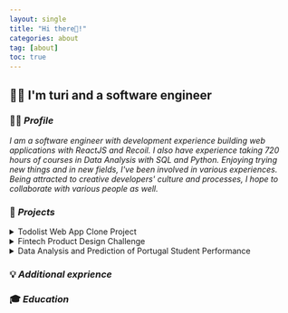 ```yaml
---
layout: single
title: "Hi there👋!"
categories: about
tag: [about]
toc: true
---
```


## 👩‍💻 I'm turi and a software engineer

### 🙋‍♀️ _Profile_

<i>I am a software engineer with development experience building web applications with ReactJS and Recoil. I also have experience taking 720 hours of courses in Data Analysis with SQL and Python. Enjoying trying new things and in new fields, I've been involved in various experiences. Being attracted to creative developers' culture and processes, I hope to collaborate with various people as well.</i>

### 🚀 _Projects_

<details>
      <summary>Todolist Web App Clone Project</summary> 
      <i>December 2021 - Present</i>
      <br>
      <img src="/assets/images/todoclone.gif"> <br>
      <i>▪ Developed front-end user experience using React JS, Recoil, Material UI, and REST APIs<br>
      ▪ Built app with React and while managing State through Asynchronous Recoil Atom<br>
      ▪ Analyzed the target application's structure to clone<br></i> <br>
</details>
<details>
      <summary>Fintech Product Design Challenge</summary>
      <i>June 2021 - August 2021</i>
      <br>
      <img src="/assets/images/Untitled (1).png"> <br>
      <i>▪ Designed an idea, showing investment information and the correlation between social network service analysis and stock price<br>
      ▪ Had interviews with 10 target users and conducted paper research on 100 potential customers<br>
      ▪ Selected final 15 teams and won $1,000 budget for Toaster service idea<br></i> <br>
</details>
<details>
      <summary>Data Analysis and Prediction of Portugal Student Performance</summary>
      <i>October 2021 - November 2021</i>
      <br>
      <i>▪ Analyzed to identify the main variables that affect the students' final grades and find better combinations of variables<br>
      ▪ Used machine learning with Random Forest Model of scikit-learn in Python<br>
      ▪ Searched related research and papers to analyze given data set<br></i> <br>
<br>
</details>

### 💡 _Additional exprience_

### 🎓 _Education_

<br>
